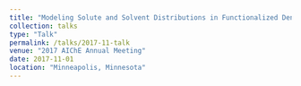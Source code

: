 ```yaml
---
title: "Modeling Solute and Solvent Distributions in Functionalized Dendrimers from iSAFT Density Functional Theory"
collection: talks
type: "Talk"
permalink: /talks/2017-11-talk
venue: "2017 AIChE Annual Meeting"
date: 2017-11-01
location: "Minneapolis, Minnesota"
---
```

